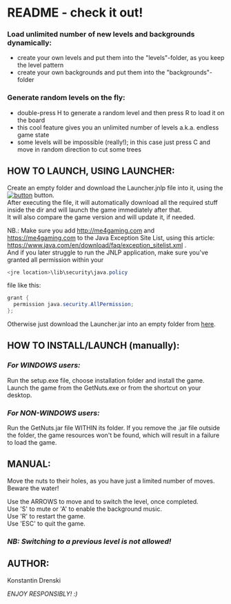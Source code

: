 # README - check it out!

### Load unlimited number of new levels and backgrounds dynamically:
- create your own levels and put them into the "levels"-folder, as you keep the level pattern
- create your own backgrounds and put them into the "backgrounds"-folder

### Generate random levels on the fly:
- double-press H to generate a random level and then press R to load it on the board
- this cool feature gives you an unlimited number of levels a.k.a. endless game state
- some levels will be impossible (really!); in this case just press C and move in random direction to cut some trees

## HOW TO LAUNCH, USING LAUNCHER:

Create an empty folder and download the Launcher.jnlp file into it, using the [![button](https://java.com/js/webstart.png)](http://me4gaming.com/LauncherGN/Launcher.jnlp) button.  
After executing the file, it will automatically download all the required stuff inside the dir 
and will launch the game immediately after that.  
It will also compare the game version and will update it, if needed.

NB.: Make sure you add http://me4gaming.com and https://me4gaming.com to the Java Exception Site List, using this article: https://www.java.com/en/download/faq/exception_sitelist.xml .  
And if you later struggle to run the JNLP application, make sure you've granted all permission within your 

```java
<jre location>\lib\security\java.policy
```
file like this:
  
```java
grant {
  permission java.security.AllPermission;
};
```

Otherwise just download the Launcher.jar into an empty folder from [here](https://github.com/Hunterszone/GetNuts/blob/master/Launcher.jar?raw=true).

## HOW TO INSTALL/LAUNCH (manually):

### *For WINDOWS users:*   
Run the setup.exe file, choose installation folder and install the game. Launch the game from the GetNuts.exe or from the shortcut on your desktop.

### *For NON-WINDOWS users:*   
Run the GetNuts.jar file WITHIN its folder. If you remove the .jar file outside the folder, the game resources won't be found, which will result in a failure to load the game.

## MANUAL: 

Move the nuts to their holes, as you have just a limited number of moves. Beware the water!

Use the ARROWS to move and to switch the level, once completed.  
Use 'S' to mute or 'A' to enable the background music.  
Use 'R' to restart the game.  
Use 'ESC' to quit the game.  

### *NB: Switching to a previous level is not allowed!*



## AUTHOR: 

Konstantin Drenski


*ENJOY RESPONSIBLY! :)*

